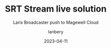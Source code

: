 ---
layout:     post
title:      SRT Stream live solution
subtitle:   Larix Broadcaster push to Magewell Cloud
date:       2023-04-11
author:     lanbery
header-img: img/live-tech-banner.png
catalog: true
tags:
    - SRT 
    - Live
---